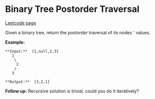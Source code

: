 # Binary Tree Postorder Traversal
[Leetcode page](https://leetcode.com/problems/binary-tree-postorder-traversal/description)

Given a binary tree, return the _postorder_ traversal of its nodes ' values.

**Example:**

    
    
    **Input:**  [1,null,2,3]
       1
        \
         2
        /
       3
    
    **Output:**  [3,2,1]
    

**Follow up:** Recursive solution is trivial, could you do it iteratively?

